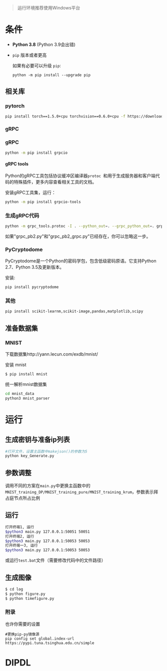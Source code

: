 > 运行环境推荐使用Windows平台

# 条件

- **Python 3.8** (Python 3.9会出错)

- `pip` 版本或者更高

  如果有必要可以升级 `pip`:

  ```shell
  python -m pip install --upgrade pip
  ```
## 相关库

### pytorch

  ```sh
pip install torch==1.5.0+cpu torchvision==0.6.0+cpu -f https://download.pytorch.org/whl/torch_stable.html
  ```

### gRPC

### gRPC

```sh
python -m pip install grpcio
```

#### gRPC tools

Python的gRPC工具包括协议缓冲区编译器`protoc `和用于生成服务器和客户端代码的特殊插件，更多内容查看相关工具的文档。

安装gRPC工具集，运行：

```sh
python -m pip install grpcio-tools
```

### 生成gRPC代码

```sh
python -m grpc_tools.protoc -I . --python_out=. --grpc_python_out=. grpc.proto 
```

如果"grpc_pb2.py"和"grpc_pb2_grpc.py"已经存在，你可以忽略这一步。

### PyCryptodome

PyCryptodome是一个Python的密码学包，包含低级密码原语。它支持Python 2.7、Python 3.5及更新版本。

安装:

```sh
pip install pycryptodome
```

### 其他

```sh
pip install scikit-learnm,scikit-image,pandas,matplotlib,scipy
```



## 准备数据集

### MNIST

下载数据集http://yann.lecun.com/exdb/mnist/

安装 mnist

```sh
$ pip install mnist
```

统一解析mnist数据集

```sh
cd mnist_data
python3 mnist_parser
```



# 运行

## 生成密钥与准备ip列表

```sh
#打开文件，设置主函数中makejson()的参数为5
python key_Generate.py
```

## 参数调整

调用不同的方案在`main.py`中更换主函数中的`MNIST_training_DP/MNIST_training_pure/MNIST_training_krum`，参数表示拜占庭节点所占比例



## 运行

```sh
打开终端1, 运行
$python3 main.py 127.0.0.1:50051 50051
打开终端2, 运行
$python3 main.py 127.0.0.1:50053 50053
打开终端一3, 运行
$python3 main.py 127.0.0.1:50053 50053
```

或运行`test.bat`文件（需要修改代码中的文件路径）

## 生成图像

```sh
$ cd log
$ python figure.py 
$ python timefigure.py 
```



### 附录

也许你需要的设置

```shell
#更换pip-py镜像源
pip config set global.index-url https://pypi.tuna.tsinghua.edu.cn/simple
```

# DIPDL
